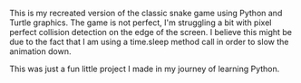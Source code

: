 This is my recreated version of the classic snake game using Python and Turtle graphics.
The game is not perfect, I'm struggling a bit with pixel perfect collision detection on the edge of the screen.
I believe this might be due to the fact that I am using a time.sleep method call in order to slow the animation down. 

This was just a fun little project I made in my journey of learning Python.
